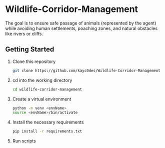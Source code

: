 # Wildlife-Corridor-Management
The goal is to ensure safe passage of animals (represented by the agent) while avoiding human settlements, poaching zones, and natural obstacles like rivers or cliffs.


## Getting Started

1. Clone this repository
    ```bash
    git clone https://github.com/kayc0des/Wildlife-Corridor-Management
    ```
2. cd into the working directory
    ```bash
    cd wildlife-corridor-management
    ```
3. Create a virtual environment
    ```bash
    python -m venv <envName>
    source <envName>/bin/activate
    ```
4. Install the necessary requirements
    ```bash
    pip install -r requirements.txt
    ```
5. Run scripts